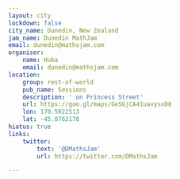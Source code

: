 ```yaml
---
layout: city
lockdown: false
city_name: Dunedin, New Zealand
jam_name: Dunedin MathJam
email: dunedin@mathsjam.com
organiser:
    name: Huba
    email: dunedin@mathsjam.com
location:
    group: rest-of-world
    pub_name: Sessions
    description: ' on Princess Street'
    url: https://goo.gl/maps/GeSGjCA41uavysxD8
    lon: 170.5022513
    lat: -45.8762178
hiatus: true
links:
    twitter:
        text: '@DMathsJam'
        url: https://twitter.com/DMathsJam

---
```


